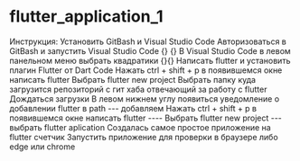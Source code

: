 # flutter_application_1
Инструкция:
Установить GitBash и Visual Studio Code
Авторизоваться в GitBash и запустить Visual Studio Code {} {}
В Visual Studio Code в левом панельном меню выбрать квадратики {}{}
Написать flutter и установить плагин Flutter от Dart Code
Нажать ctrl + shift + p в появившемся окне написать flutter
Выбрать flutter new project
Выбрать папку куда загрузится репозиторий с гит хаба отвечающий за работу с flutter
Дождаться загрузки
В левом нижнем углу появиться уведомление о добавлении flutter в path --- добавляем
Нажать ctrl + shift + p в появившемся окне написать flutter ---- Выбрать flutter new project --- выбрать flutter aplication
Создалась самое простое приложение на flutter счетчик
Запустить приложение для проверки в браузере либо edge или chrome


